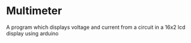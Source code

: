 # Multimeter
A program which displays voltage and current from a circuit in a 16x2 lcd display using arduino
